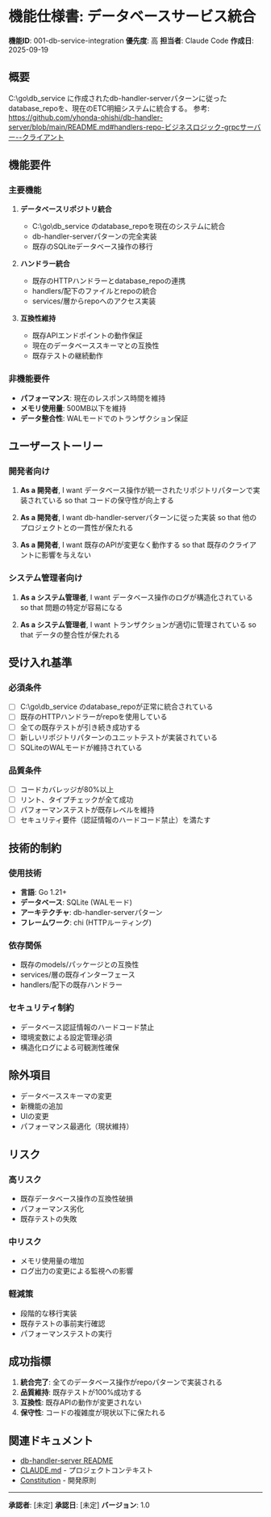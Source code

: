 # 機能仕様書: データベースサービス統合

**機能ID**: 001-db-service-integration
**優先度**: 高
**担当者**: Claude Code
**作成日**: 2025-09-19

## 概要

C:\go\db_service に作成されたdb-handler-serverパターンに従ったdatabase_repoを、現在のETC明細システムに統合する。
参考: https://github.com/yhonda-ohishi/db-handler-server/blob/main/README.md#handlers-repo-ビジネスロジック-grpcサーバー--クライアント

## 機能要件

### 主要機能
1. **データベースリポジトリ統合**
   - C:\go\db_service のdatabase_repoを現在のシステムに統合
   - db-handler-serverパターンの完全実装
   - 既存のSQLiteデータベース操作の移行

2. **ハンドラー統合**
   - 既存のHTTPハンドラーとdatabase_repoの連携
   - handlers/配下のファイルとrepoの統合
   - services/層からrepoへのアクセス実装

3. **互換性維持**
   - 既存APIエンドポイントの動作保証
   - 現在のデータベーススキーマとの互換性
   - 既存テストの継続動作

### 非機能要件
- **パフォーマンス**: 現在のレスポンス時間を維持
- **メモリ使用量**: 500MB以下を維持
- **データ整合性**: WALモードでのトランザクション保証

## ユーザーストーリー

### 開発者向け
1. **As a 開発者**, I want データベース操作が統一されたリポジトリパターンで実装されている so that コードの保守性が向上する

2. **As a 開発者**, I want db-handler-serverパターンに従った実装 so that 他のプロジェクトとの一貫性が保たれる

3. **As a 開発者**, I want 既存のAPIが変更なく動作する so that 既存のクライアントに影響を与えない

### システム管理者向け
1. **As a システム管理者**, I want データベース操作のログが構造化されている so that 問題の特定が容易になる

2. **As a システム管理者**, I want トランザクションが適切に管理されている so that データの整合性が保たれる

## 受け入れ基準

### 必須条件
- [ ] C:\go\db_service のdatabase_repoが正常に統合されている
- [ ] 既存のHTTPハンドラーがrepoを使用している
- [ ] 全ての既存テストが引き続き成功する
- [ ] 新しいリポジトリパターンのユニットテストが実装されている
- [ ] SQLiteのWALモードが維持されている

### 品質条件
- [ ] コードカバレッジが80%以上
- [ ] リント、タイプチェックが全て成功
- [ ] パフォーマンステストが既存レベルを維持
- [ ] セキュリティ要件（認証情報のハードコード禁止）を満たす

## 技術的制約

### 使用技術
- **言語**: Go 1.21+
- **データベース**: SQLite (WALモード)
- **アーキテクチャ**: db-handler-serverパターン
- **フレームワーク**: chi (HTTPルーティング)

### 依存関係
- 既存のmodels/パッケージとの互換性
- services/層の既存インターフェース
- handlers/配下の既存ハンドラー

### セキュリティ制約
- データベース認証情報のハードコード禁止
- 環境変数による設定管理必須
- 構造化ログによる可観測性確保

## 除外項目

- データベーススキーマの変更
- 新機能の追加
- UIの変更
- パフォーマンス最適化（現状維持）

## リスク

### 高リスク
- 既存データベース操作の互換性破損
- パフォーマンス劣化
- 既存テストの失敗

### 中リスク
- メモリ使用量の増加
- ログ出力の変更による監視への影響

### 軽減策
- 段階的な移行実装
- 既存テストの事前実行確認
- パフォーマンステストの実行

## 成功指標

1. **統合完了**: 全てのデータベース操作がrepoパターンで実装される
2. **品質維持**: 既存テストが100%成功する
3. **互換性**: 既存APIの動作が変更されない
4. **保守性**: コードの複雑度が現状以下に保たれる

## 関連ドキュメント

- [db-handler-server README](https://github.com/yhonda-ohishi/db-handler-server/blob/main/README.md)
- [CLAUDE.md](C:/go/etc_meisai/CLAUDE.md) - プロジェクトコンテキスト
- [Constitution](C:/go/etc_meisai/.specify/memory/constitution.md) - 開発原則

---
**承認者**: [未定]
**承認日**: [未定]
**バージョン**: 1.0